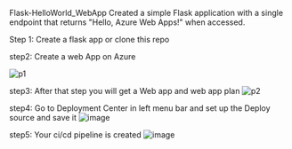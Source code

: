 Flask-HelloWorld_WebApp
Created a simple Flask application with a single endpoint that returns "Hello, Azure Web Apps!" when accessed.

Step 1: Create a flask app or clone this repo


step2: Create a web App on Azure 

![p1](https://github.com/user-attachments/assets/7437cec3-7501-415d-a013-96e285def0df)

step3: After that step you will get a Web app and web app plan 
![p2](https://github.com/user-attachments/assets/1eea20c0-e417-4343-b4d1-8475f8d1046f)

step4: Go to Deployment Center in left menu bar and set up the Deploy source and save it 
![image](https://github.com/user-attachments/assets/e9371a1b-f1f5-4843-8f63-7b7f4caa8431)

step5: Your ci/cd pipeline is created 
![image](https://github.com/user-attachments/assets/41a040c3-b2b6-4146-8b32-93ed5d54e1ea)


